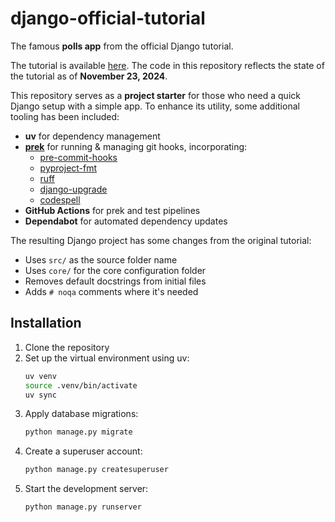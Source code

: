 # django-official-tutorial

The famous **polls app** from the official Django tutorial.

The tutorial is available [here](https://docs.djangoproject.com/en/5.1/intro/tutorial01/). The code in this repository reflects the state of the tutorial as of **November 23, 2024**.

This repository serves as a **project starter** for those who need a quick Django setup with a simple app. To enhance its utility, some additional tooling has been included:

- **uv** for dependency management
- [**prek**](https://github.com/j178/prek?tab=readme-ov-file#installation) for running & managing git hooks, incorporating:
  - [pre-commit-hooks](https://github.com/pre-commit/pre-commit-hooks)
  - [pyproject-fmt](https://github.com/tox-dev/pyproject-fmt)
  - [ruff](https://github.com/astral-sh/ruff-pre-commit)
  - [django-upgrade](https://github.com/adamchainz/django-upgrade)
  - [codespell](https://github.com/codespell-project/codespell)
- **GitHub Actions** for prek and test pipelines
- **Dependabot** for automated dependency updates

The resulting Django project has some changes from the original tutorial:

- Uses `src/` as the source folder name
- Uses `core/` for the core configuration folder
- Removes default docstrings from initial files
- Adds `# noqa` comments where it's needed

## Installation

1. Clone the repository
2. Set up the virtual environment using uv:
    ```bash
    uv venv
    source .venv/bin/activate
    uv sync
    ```
3. Apply database migrations:
    ```bash
    python manage.py migrate
    ```
4. Create a superuser account:
    ```bash
    python manage.py createsuperuser
    ```
5. Start the development server:
    ```bash
    python manage.py runserver
    ```
